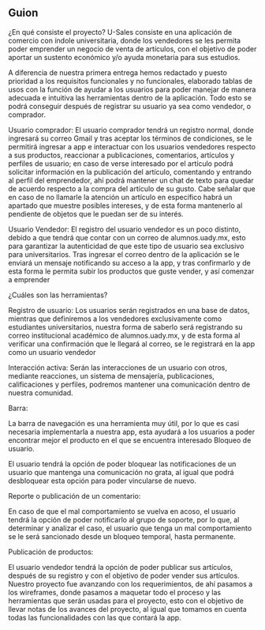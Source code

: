 ## Guion
¿En qué consiste el proyecto?
U-Sales consiste en una aplicación de comercio con índole universitaria, donde los vendedores se les permita poder emprender un negocio de venta de artículos, con el objetivo de poder aportar un sustento económico y/o ayuda monetaria para sus estudios.

A diferencia de nuestra primera entrega hemos redactado y puesto prioridad a los requisitos funcionales y no funcionales, elaborado tablas de usos con la función de ayudar a los usuarios para poder manejar de manera adecuada e intuitiva las herramientas dentro de la aplicación. Todo esto se podrá conseguir después de registrar su usuario ya sea como vendedor, o comprador.

Usuario comprador:
El usuario comprador tendrá un registro normal, donde ingresará su correo Gmail y tras aceptar los términos de condiciones, se le permitirá ingresar a app e interactuar con los usuarios vendedores respecto a sus productos, reaccionar a publicaciones, comentarios, artículos y perfiles de usuario; en caso de verse interesado por el artículo podrá solicitar información en la publicación del artículo, comentando y entrando al perfil del emprendedor, ahí podrá mantener un chat de texto para quedar de acuerdo respecto a la compra del artículo de su gusto.
Cabe señalar que en caso de no llamarle la atención un artículo en específico habrá un apartado que muestre posibles intereses, y de esta forma mantenerlo al pendiente de objetos que le puedan ser de su interés.

Usuario Vendedor:
El registro del usuario vendedor es un poco distinto, debido a que tendrá que contar con un correo de alumnos.uady.mx, esto para garantizar la autenticidad de que este tipo de usuario sea exclusivo para universitarios. Tras ingresar el correo dentro de la aplicación se le enviará un mensaje notificando su acceso a la app, y tras confirmarlo y de esta forma le permita subir los productos que guste vender, y así comenzar a emprender 

¿Cuáles son las herramientas?	

Registro de usuario:
Los usuarios serán registrados en una base de datos, mientras que definiremos a los vendedores exclusivamente como estudiantes universitarios, nuestra forma de saberlo será registrando su correo institucional académico de alumnos.uady.mx, y de esta forma al verificar una confirmación que le llegará al correo, se le registrará en la app como un usuario vendedor

Interacción activa:
Serán las interacciones de un usuario con otros, mediante reacciones, un sistema de mensajería, publicaciones, calificaciones y perfiles, podremos mantener una comunicación dentro de nuestra comunidad.

Barra: 

La barra de navegación es una herramienta muy útil, por lo que es casi necesaria implementarla a nuestra app, esta ayudará a los usuarios a poder encontrar mejor el producto en el que se encuentra interesado
Bloqueo de usuario.

El usuario tendrá la opción de poder bloquear las notificaciones de un usuario que mantenga una comunicación no grata, al igual que podrá desbloquear esta opción para poder vincularse de nuevo.

Reporte o publicación de un comentario:

En caso de que el mal comportamiento se vuelva en acoso, el usuario tendrá la opción de poder notificarlo al grupo de soporte, por lo que, al determinar y analizar el caso, el usuario que tenga un mal comportamiento se le será sancionado desde un bloqueo temporal, hasta permanente.

Publicación de productos:

El usuario vendedor tendrá la opción de poder publicar sus artículos, después de su registro y con el objetivo de poder vender sus artículos.
Nuestro proyecto fue avanzando con los requerimientos, de ahí pasamos a los wireframes, donde pasamos a maquetar todo el proceso y las herramientas que serán usadas para el proyecto, esto con el objetivo de llevar notas de los avances del proyecto, al igual que tomamos en cuenta todas las funcionalidades con las que contará la app.

